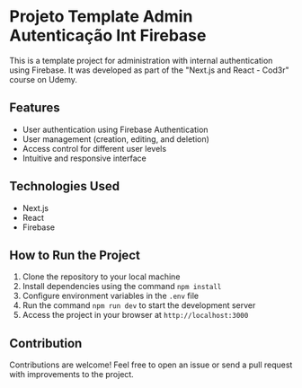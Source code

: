 # Projeto Template Admin Autenticação Int Firebase

This is a template project for administration with internal authentication using Firebase. It was developed as part of the "Next.js and React - Cod3r" course on Udemy.

## Features

- User authentication using Firebase Authentication
- User management (creation, editing, and deletion)
- Access control for different user levels
- Intuitive and responsive interface

## Technologies Used

- Next.js
- React
- Firebase

## How to Run the Project

1. Clone the repository to your local machine
2. Install dependencies using the command `npm install`
3. Configure environment variables in the `.env` file
4. Run the command `npm run dev` to start the development server
5. Access the project in your browser at `http://localhost:3000`

## Contribution

Contributions are welcome! Feel free to open an issue or send a pull request with improvements to the project.
